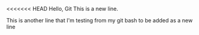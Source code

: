 <<<<<<< HEAD
Hello, Git
This is a new line.

This is another line that I'm testing from my git bash to be added as a new line
